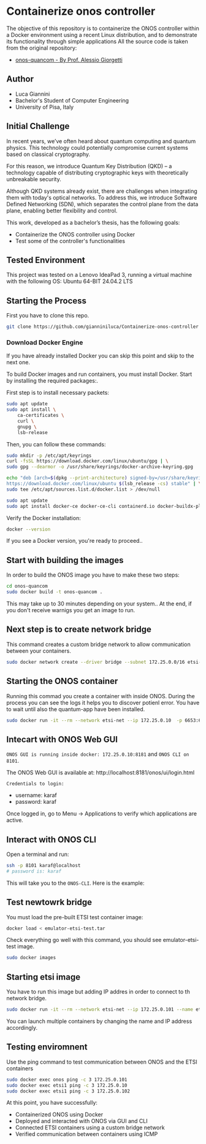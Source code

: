 # Containerize onos controller
The objective of this repository is to containerize the ONOS controller within a Docker environment using a recent Linux distribution, and to demonstrate its functionality through simple applications
All the source code is taken from the original repository:

- [onos-quancom - By Prof. Alessio Giorgetti](https://github.com/alessiocnit/onos-quancom)


## Author

- Luca Giannini
- Bachelor's Student of Computer Engineering
- University of Pisa, Italy

## Initial Challenge
In recent years, we’ve often heard about quantum computing and quantum physics. This technology could potentially compromise current systems based on classical cryptography.

For this reason, we introduce Quantum Key Distribution (QKD) – a technology capable of distributing cryptographic keys with theoretically unbreakable security.

Although QKD systems already exist, there are challenges when integrating them with today's optical networks. To address this, we introduce Software Defined Networking (SDN), which separates the control plane from the data plane, enabling better flexibility and control.

This work, developed as a bachelor’s thesis, has the following goals:
- Containerize the ONOS controller using Docker
- Test some of the controller's functionalities 


## Tested Environment

This project was tested on a Lenovo IdeaPad 3, running a virtual machine with the following OS: Ubuntu 64-BIT 24.04.2 LTS

## Starting the Process

First you have to clone this repo.

```bash
git clone https://github.com/gianniniluca/Containerize-onos-controller
```


### Download Docker Engine
If you have already installed Docker you can skip this point and skip to the next one.

To build Docker images and run containers, you must install Docker. Start by installing the required packages:.

First step is to install necessary packets:
```bash
sudo apt update
sudo apt install \
    ca-certificates \
    curl \
    gnupg \
    lsb-release
```
Then, you can follow these commands:
```bash
sudo mkdir -p /etc/apt/keyrings
curl -fsSL https://download.docker.com/linux/ubuntu/gpg | \
sudo gpg --dearmor -o /usr/share/keyrings/docker-archive-keyring.gpg

echo "deb [arch=$(dpkg --print-architecture) signed-by=/usr/share/keyrings/docker-archive-keyring.gpg] \
https://download.docker.com/linux/ubuntu $(lsb_release -cs) stable" | \
sudo tee /etc/apt/sources.list.d/docker.list > /dev/null

sudo apt update
sudo apt install docker-ce docker-ce-cli containerd.io docker-buildx-plugin docker-compose-plugin -y

```
Verify the Docker installation:
```bash
docker --version
```
If you see a Docker version, you're ready to proceed..

## Start with building the images
In order to build the ONOS image you have to make these two steps:
```bash
cd onos-quancom
sudo docker build -t onos-quancom .
```
This may take up to 30 minutes depending on your system..
At the end, if you don't receive warnigs you get an image to run.

 

## Next step is to create network bridge
This command creates a custom bridge network to allow communication between your containers.
```bash
sudo docker network create --driver bridge --subnet 172.25.0.0/16 etsi-net
```

## Starting the ONOS container

Running this commad you create a container with inside ONOS. During the process you can see the logs it helps you to discover potienl error. You have to wait until also the quantum-app have been installed.

```bash
sudo docker run -it --rm --network etsi-net --ip 172.25.0.10  -p 6653:6653   -p 6640:6640   -p 8181:8181   -p 8101:8101   -p 9876:9876 --name onos  onos-quancom
```
## Intecart with ONOS Web GUI

`ONOS GUI is running inside docker: 172.25.0.10:8181` and `ONOS CLI on 8101`. 

The ONOS Web GUI is available at:
http://localhost:8181/onos/ui/login.html

`Credentials to login:`

- username: karaf
- password: karaf


Once logged in, go to Menu → Applications to verify which applications are active.




## Interact with ONOS CLI

Open a terminal and run:
```bash
ssh -p 8101 karaf@localhost
# password is: karaf
```

This will take you to the `ONOS-CLI`. Here is the example:




## Test newtowrk bridge

You must load the pre-built ETSI test container image:

```bash
docker load < emulator-etsi-test.tar
```
Check everything go well with this command, you should see emulator-etsi-test image.

```bash
sudo docker images
```
## Starting etsi image

You have to run this image but adding IP addres in order to connect to th network bridge.
```bash
sudo docker run -it --rm --network etsi-net --ip 172.25.0.101 --name etsi1 emulator-etsi-test:1.0
```

You can launch multiple containers by changing the name and IP address accordingly.

## Testing enviromnent
Use the ping command to test communication between ONOS and the ETSI containers
```bash
sudo docker exec onos ping -c 3 172.25.0.101
sudo docker exec etsi1 ping -c 3 172.25.0.10
sudo docker exec etsi1 ping -c 3 172.25.0.102
```

At this point, you have successfully:

- Containerized ONOS using Docker
- Deployed and interacted with ONOS via GUI and CLI
- Connected ETSI containers using a custom bridge network
- Verified communication between containers using ICMP
